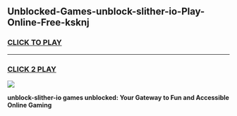 
## Unblocked-Games-unblock-slither-io-Play-Online-Free-ksknj
<h3>
<a href="https://premium76.site?title=unblock-slither-io&ref=26A">CLICK TO PLAY</a></h3>
<hr>

<h3>
<a href="https://premium76.site?title=unblock-slither-io&ref=26A">CLICK 2 PLAY</a>
  
</h3>

<a href="https://premium76.site?title=unblock-slither-io&ref=26A"><img src="https://clearcache.store/games.png"></a>


**unblock-slither-io games unblocked: Your Gateway to Fun and Accessible Online Gaming**
